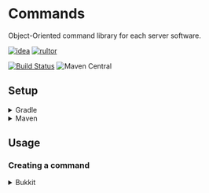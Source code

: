 # Commands
Object-Oriented command library for each server software.

[![idea](https://www.elegantobjects.org/intellij-idea.svg)](https://www.jetbrains.com/idea/)
[![rultor](https://www.rultor.com/b/yegor256/rultor)](https://www.rultor.com/p/portlek/configs)

[![Build Status](https://travis-ci.com/portlek/commands.svg?branch=master)](https://travis-ci.com/portlek/commands)
![Maven Central](https://img.shields.io/maven-central/v/io.github.portlek/commands?label=version)
## Setup

<details>
<summary>Gradle</summary>

```gradle
repositories {
    mavenCentral()
}

dependencies {
    // For the bukkit projects
    implementation("io.github.portlek:commands-bukkit:${version}")
}
```
</details>

<details>
<summary>Maven</summary>

```xml
<dependencies>
    <!-- For the bukkit projects -->
    <dependency>
      <groupId>io.github.portlek</groupId>
      <artifactId>commands-bukkit</artifactId>
      <version>${version}</version>
    </dependency>
</dependencies>
```
</details>

## Usage

### Creating a command

<details>
<summary>Bukkit</summary>

```java
final class BukkitCmdTest {

    @NotNull
    final JavaPlugin plugin;

    BukkitCmdTest(@NotNull final JavaPlugin plugin) {
        this.plugin = plugin;
    }

    void creation() {
        final BukkitCmdRegistry registry = new BukkitCmdRegistry(this.plugin);
        final BasicCmd command = new BasicCmd("test-command")
            .aliases("test-aliases")
            .permission("plugin.test-command.main")
            .guard(context ->
                true)
            .execute(context -> {
                // executes /test-command
            })
            .createSub("message", subCmd -> subCmd
                .permission("plugin.test-command.message")
                .executePrevious(true)
                .createSub("player-argument", playerSub -> playerSub
                    .type(BukkitArgType.players())
                    .execute(context -> {
                        // executes /test-command message <online-players>
                    })))
            .createSub("test-sub", sub -> sub
                .permission("plugin.test-command.test-sub")
                .execute(context -> {
                    // executes /test-command test-sub
                })
                .createSub("test-sub-sub", subsub -> subsub
                    .permission("plugin.test-command.test-sub.sub")
                    .execute(context -> {
                        // executes /test-command test-sub test-subsub
                    })))
            .createSub("test-sub-2", subCmd -> subCmd
                .permission("plugin.test-command.test-sub-2")
                .type(ArgType.literal("asd", "dsa", "sdda"))
                .execute(context -> {
                    // executes /test-command [asd|dsa|sdda]
                }));
        registry.register(command);
    }

}
```
</details>
